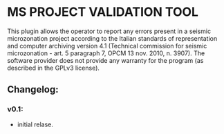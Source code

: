 # MS PROJECT VALIDATION TOOL

This plugin allows the operator to report any errors present in a seismic microzonation project according to the Italian standards of representation and computer archiving version 4.1 (Technical commission for seismic microzonation - art. 5 paragraph 7, OPCM 13 nov. 2010, n. 3907). The software provider does not provide any warranty for the program (as described in the GPLv3 license). 

## Changelog:
	
### v0.1:
-  initial relase.
